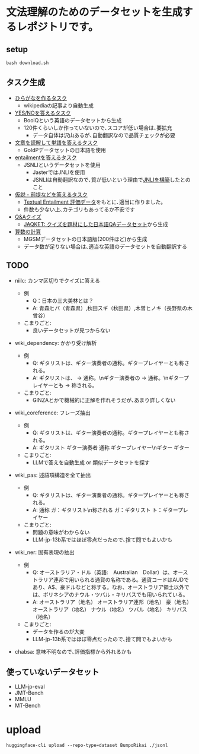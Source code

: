 # 文法理解のためのデータセットを生成するレポジトリです。


## setup
~~~
bash download.sh
~~~

## タスク生成
- [ひらがなを作るタスク](./hiragana.ipynb)
    - wikipediaの記事より自動生成
- [YES/NOを答えるタスク](./boolq.ipynb)
    - BoolQという英語のデータセットから生成
    - 120件くらいしか作っていないので､スコアが低い場合は､要拡充
        - データ自体は沢山あるが､自動翻訳なので品質チェックが必要
- [文章を読解して単語を答えるタスク](./dokkai.ipynb)
    - GoldPデータセットの日本語を使用
- [entailmentを答えるタスク](./entailment.ipynb)
    - JSNLIというデータセットを使用
        - JasterではJNLIを使用
        - JSNLIは自動翻訳なので､質が低いという理由で[JNLIを構築](https://www.anlp.jp/proceedings/annual_meeting/2022/pdf_dir/E8-4.pdf)したとのこと
- [仮説・前提などを答えるタスク](./kasetsu.ipynb)
    - [Textual Entailment 評価データ](https://nlp.ist.i.kyoto-u.ac.jp/?Textual+Entailment+%E8%A9%95%E4%BE%A1%E3%83%87%E3%83%BC%E3%82%BF)をもとに､適当に作りました｡
    - 件数も少ない上､カテゴリもあってるか不安です
- [Q&Aクイズ](./QandA.ipynb)
    - [JAQKET: クイズを題材にした日本語QAデータセット](https://www.nlp.ecei.tohoku.ac.jp/projects/jaqket/)から生成
- [算数の計算](./sansu.ipynb)
    - MGSMデータセットの日本語版(200件ほど)から生成
    - データ数が足りない場合は､適当な英語のデータセットを自動翻訳する

## TODO
- niilc: カンマ区切りでクイズに答える
    - 例
        - Q：日本の三大美林とは？
        - A: 青森ヒバ（青森県）,秋田スギ（秋田県）,木曽ヒノキ（長野県の木曾谷）
    - こまりごと:
        - 良いデータセットが見つからない

- wiki_dependency: かかり受け解析
    - 例
        - Q: ギタリストは、ギター演奏者の通称。ギタープレイヤーとも称される。
        - A: ギタリストは、 -> 通称。\nギター演奏者の -> 通称。\nギタープレイヤーとも -> 称される。
    - こまりごと:
        - GINZAとかで機械的に正解を作れそうだが､あまり詳しくない
- wiki_coreference: フレーズ抽出
    - 例
        - Q: ギタリストは、ギター演奏者の通称。ギタープレイヤーとも称される。
        - A: ギタリスト ギター演奏者 通称 ギタープレイヤー\nギター ギター
    - こまりごと:
        - LLMで答えを自動生成 or 類似データセットを探す
- wiki_pas: 述語項構造を全て抽出
    - 例
        - Q: ギタリストは、ギター演奏者の通称。ギタープレイヤーとも称される。
        - A: 通称 ガ：ギタリスト\n称される ガ：ギタリスト ト：ギタープレイヤー
    - こまりごと:
        - 問題の意味がわからない
        - LLM-jp-13b系ではほぼ零点だったので､捨て問でもよいかも
- wiki_ner: 固有表現の抽出
    - 例
        - Q: オーストラリア・ドル（英語:　Australian　Dollar）は、オーストラリア連邦で用いられる通貨の名称である。通貨コードはAUDであり、A$、豪ドルなどと称する。なお、オーストラリア領土以外では、ポリネシアのナウル・ツバル・キリバスでも用いられている。
        - A: オーストラリア（地名） オーストラリア連邦（地名） 豪（地名） オーストラリア（地名） ナウル（地名） ツバル（地名） キリバス（地名）
    - こまりごと:
        - データを作るのが大変
        - LLM-jp-13b系ではほぼ零点だったので､捨て問でもよいかも

- chabsa: 意味不明なので､評価指標から外れるかも

## 使っていないデータセット
- LLM-jp-eval 
- JMT-Bench
- MMLU
- MT-Bench

# upload
~~~
huggingface-cli upload --repo-type=dataset BumpoRikai ./jsonl
~~~